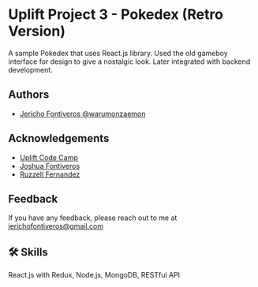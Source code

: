 
# Uplift Project 3 - Pokedex (Retro Version)

A sample Pokedex that uses React.js library.
Used the old gameboy interface for design to give a nostalgic look.
Later integrated with backend development.
## Authors

- [Jericho Fontiveros @warumonzaemon](https://github.com/warumonzaemon)


## Acknowledgements

 - [Uplift Code Camp](https://www.upliftcodecamp.com/)
 - [Joshua Fontiveros](https://joshua-fontiveros-portfolio.herokuapp.com/)
 - [Ruzzell Fernandez](https://www.linkedin.com/in/ruzzell-fernandez-b09b6b104/)
 

## Feedback

If you have any feedback, please reach out to me at jerichofontiveros@gmail.com


## 🛠 Skills
React.js with Redux, Node.js, MongoDB, RESTful API

